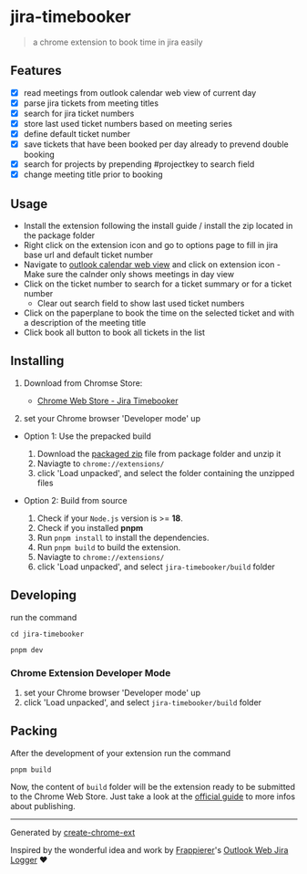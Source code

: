 # jira-timebooker

> a chrome extension to book time in jira easily

## Features

-  [x] read meetings from outlook calendar web view of current day
-  [x] parse jira tickets from meeting titles
-  [x] search for jira ticket numbers
-  [x] store last used ticket numbers based on meeting series
-  [x] define default ticket number
-  [x] save tickets that have been booked per day already to prevend double booking
-  [x] search for projects by prepending #projectkey to search field
-  [x] change meeting title prior to booking

## Usage

-  Install the extension following the install guide / install the zip located in the package folder
-  Right click on the extension icon and go to options page to fill in jira base url and default ticket number
-  Navigate to [outlook calendar web view](https://outlook.office.com/calendar/view/day) and click on extension icon - Make sure the calnder only shows meetings in day view
-  Click on the ticket number to search for a ticket summary or for a ticket number
   -  Clear out search field to show last used ticket numbers
-  Click on the paperplane to book the time on the selected ticket and with a description of the meeting title
-  Click book all button to book all tickets in the list

## Installing
1. Download from Chromse Store:
   * [Chrome Web Store - Jira Timebooker](https://chrome.google.com/webstore/detail/jira-timebooker/coajlkpopecaebmmmecpjamaoofgjjgc)

1. set your Chrome browser 'Developer mode' up

-  Option 1: Use the prepacked build

   1. Download the [packaged zip](https://github.com/Tylopilus/jira-timebooker/blob/main/package/jira-timebooker-extension-v1.0.0.zip) file from package folder and unzip it
   1. Naviagte to `chrome://extensions/`
   1. click 'Load unpacked', and select the folder containing the unzipped files

-  Option 2: Build from source
   1. Check if your `Node.js` version is >= **18**.
   1. Check if you installed **pnpm**
   1. Run `pnpm install` to install the dependencies.
   1. Run `pnpm build` to build the extension.
   1. Naviagte to `chrome://extensions/`
   1. click 'Load unpacked', and select `jira-timebooker/build` folder

## Developing

run the command

```shell
cd jira-timebooker

pnpm dev
```

### Chrome Extension Developer Mode

1. set your Chrome browser 'Developer mode' up
2. click 'Load unpacked', and select `jira-timebooker/build` folder

## Packing

After the development of your extension run the command

```shell
pnpm build
```

Now, the content of `build` folder will be the extension ready to be submitted to the Chrome Web Store. Just take a look at the [official guide](https://developer.chrome.com/webstore/publish) to more infos about publishing.

---

Generated by [create-chrome-ext](https://github.com/guocaoyi/create-chrome-ext)

Inspired by the wonderful idea and work by [Frappierer](https://github.com/frappierer)'s [Outlook Web Jira Logger](https://github.com/frappierer/outlook_web_jira_logger) ❤️
